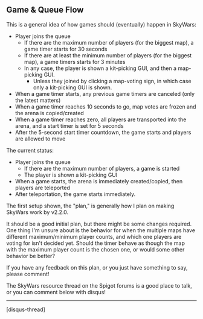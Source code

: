 Game & Queue Flow
-----------------

This is a general idea of how games should (eventually) happen in SkyWars:

- Player joins the queue
  - If there are the maximum number of players (for the biggest map), a game timer starts for 30 seconds
  - If there are at least the minimum number of players (for the biggest map), a game timers starts for 3 minutes
  - In any case, the player is shown a kit-picking GUI, and then a map-picking GUI.
    - Unless they joined by clicking a map-voting sign, in which case only a kit-picking GUI is shown.
- When a game timer starts, any previous game timers are canceled (only the latest matters)
- When a game timer reaches 10 seconds to go, map votes are frozen and the arena is copied/created
- When a game timer reaches zero, all players are transported into the arena, and a start timer is set for 5 seconds
- After the 5-second start timer countdown, the game starts and players are allowed to move

The current status:

- Player joins the queue
  - If there are the maximum number of players, a game is started
  - The player is shown a kit-picking GUI
- When a game starts, the arena is immediately created/copied, then players are teleported
- After teleportation, the game starts immediately.


The first setup shown, the "plan," is generally how I plan on making SkyWars work by v2.2.0.

It should be a good initial plan, but there might be some changes required. One thing I'm unsure about is the behavior for when the multiple maps have different maximum/minimum player counts, and which one players are voting for isn't decided yet. Should the timer behave as though the map with the maximum player count is the chosen one, or would some other behavior be better?

If you have any feedback on this plan, or you just have something to say, please comment!

The SkyWars resource thread on the Spigot forums is a good place to talk, or you can comment below with disqus!

---

[disqus-thread]
